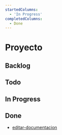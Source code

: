 ```yaml
---
startedColumns:
  - 'In Progress'
completedColumns:
  - Done
---
```


# Proyecto

## Backlog

## Todo

## In Progress

## Done

- [editar-documentacion](tasks/editar-documentacion.md)
